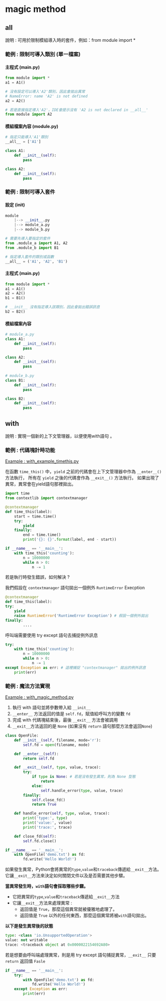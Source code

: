 # magic method

## all

說明 : 可用於限制模組導入時的套件，例如：from module import *

### 範例 : 限制可導入類別 (單一檔案)

#### 主程式 (main.py)

~~~python
from module import *
a1 = A1()

# 沒有設定可以導入'A2'類別，因此會拋出異常
# NameError: name 'A2' is not defined
a2 = A2()

# 若是直接指定導入'A2'，IDE會提示沒有 'A2 is not declared in __all__'
from module import A2
~~~

#### 模組檔案內容 (module.py)

~~~python
# 指定只能導入'A1'類別
__all__ = ['A1']

class A1:
    def __init__(self):
        pass

class A2:
    def __init__(self):
        pass
~~~



### 範例 : 限制可導入套件

#### 設定 (init)

~~~python
module
	|--> __init__.py
    |--> module_a.py
    |--> module_b.py

# 需要先導入要指定的套件
from .module_a import A1, A2
from .module_b import B1

# 指定導入套件的類別或函數
__all__ = ('A1', 'A2', 'B1')
~~~

#### 主程式 (main.py)

~~~python
from module import *
a1 = A1()
a2 = A2()
b1 = B1()

# __init__ 沒有指定導入該類別，因此會拋出錯誤訊息
b2 = B2()
~~~

#### 模組檔案內容

~~~python
# module_a.py
class A1:
    def __init__(self):
        pass

class A2:
    def __init__(self):
        pass
    
# module_b.py
class B1:
    def __init__(self):
        pass

class B2:
    def __init__(self):
        pass
~~~

## with 

說明 : 實現一個新的上下文管理器，以便使用with語句 。

### 範例 : 代碼塊計時功能

[Example : with_example_timethis.py](https://github.com/miniedwins/learning/blob/main/coding/python/example/contextlib/with_example_timethis.py)

在函數 `time_this()` 中，`yield` 之前的代碼會在上下文管理器中作為 `__enter__()` 方法執行， 所有在 `yield` 之後的代碼會作為 `__exit__()` 方法執行。 如果出現了異常，異常會在yield語句那裡拋出。

~~~python
import time
from contextlib import contextmanager

@contextmanager
def time_this(label):
    start = time.time()
    try:
        yield
    finally:
        end = time.time()
        print('{}: {}'.format(label, end - start))

if __name__ == '__main__':    
    with time_this('counting'):
        n = 10000000
        while n > 0:
            n -= 1
~~~

若是執行時發生錯誤，如何解決 ?

我們假設在 `contextmanager` 語句拋出一個例外 `RuntimeError` Execption

~~~python
@contextmanager
def time_this(label):
try:
	yield
	raise RuntimeError('RuntimeError Exception') # 假設一個例外拋出
finally:
		....
~~~

呼叫端需要使用 try except 語句去捕捉例外訊息

~~~python
try:
    with time_this('counting'):
        n = 10000000
        while n > 0:
            n -= 1
except Exception as err: # 這裡捕捉 "contextmanager" 拋出的例外訊息
    print(err)
~~~

### 範例 : 魔法方法實現

[Example : with_magic_method.py](https://github.com/miniedwins/learning/blob/main/coding/python/example/with_magic_method.py)

1. 執行 with 語句並將參數帶入給 `__init__`
2. `__enter__` 方法返回的值是 `self.fd`，賦值給呼叫方的變數 `fd`
3. 完成 with 代碼塊結束後，最後 `__exit__` 方法會被調用
4. `__exit__`方法返回的是 `None` (如果沒有 `return` 語句那麼方法會返回`None`)

~~~python
class OpenFile:
    def __init__(self, filename, mode='r'):
        self.fd = open(filename, mode)

    def __enter__(self):
        return self.fd

    def __exit__(self, type, value, trace):
        try:
            if type is None: # 若是沒有發生異常，則為 None 型態
                return
            else:
                self.handle_error(type, value, trace)
        finally:
            self.close_fd()
            return True

    def handle_error(self, type, value, trace):
        print('type:', type)
        print('value:', value)
        print('trace:', trace)

    def close_fd(self):
        self.fd.close()

if __name__ == '__main__':
    with OpenFile('demo.txt') as fd:
        fd.write('Hello World!')
~~~

如果發生異常，Python會將異常的`type`,`value`和`traceback`傳遞給`__exit__`方法。 它讓`__exit__`方法來決定如何關閉文件以及是否需要其他步驟。

**當異常發生時，`with`語句會採取哪些步驟。** 

* 它把異常的`type`,`value`和`traceback`傳遞給`__exit__`方法 
* 它讓`__exit__`方法來處理異常 :
  * 返回值是 `True`，那麼這個異常就被優雅地處理了。 
  * 返回值是 `True` 以外的任何東西，那麼這個異常將被`with`語句拋出。

**以下是發生異常後的狀態**

~~~python
type: <class 'io.UnsupportedOperation'>
value: not writable
trace: <traceback object at 0x0000022154692A80>
~~~

若是想要由呼叫端處理異常，則是用 try except 語句捕捉異常，`__exit__` 只要 `return` 返回值 `Fasle`

~~~python
if __name__ == '__main__':
    try:
    	with OpenFile('demo.txt') as fd:
        	fd.write('Hello World!')
    except Exception as err:
        print(err)
~~~




